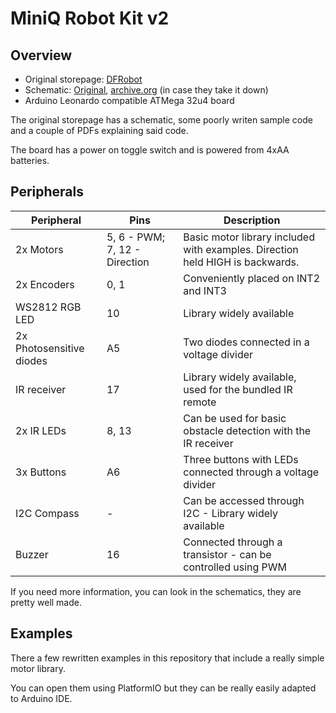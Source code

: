 # MiniQ Robot Kit v2
## Overview
* Original storepage: [DFRobot](https://www.dfrobot.com/product-555.html)
* Schematic: [Original](https://github.com/Arduinolibrary/DFRobot_MiniQ_2WD_V2.0_ROB0081/blob/master/ROB0081_V2_Schematic.pdf?raw=true), [archive.org](https://web.archive.org/web/20220313234132/https://raw.githubusercontent.com/Arduinolibrary/DFRobot_MiniQ_2WD_V2.0_ROB0081/master/ROB0081_V2_Schematic.pdf) (in case they take it down)
* Arduino Leonardo compatible ATMega 32u4 board

The original storepage has a schematic, some poorly writen sample code and a couple of PDFs explaining said code.

The board has a power on toggle switch and is powered from 4xAA batteries.



## Peripherals
| Peripheral | Pins | Description |
| ---------- | ---- | ----------- |
| 2x Motors  | 5, 6 - PWM; 7, 12 - Direction | Basic motor library included with examples. Direction held HIGH is backwards. |
| 2x Encoders | 0, 1 | Conveniently placed on INT2 and INT3 |
| WS2812 RGB LED | 10 | Library widely available |
| 2x Photosensitive diodes | A5 | Two diodes connected in a voltage divider |
| IR receiver | 17 | Library widely available, used for the bundled IR remote |
| 2x IR LEDs | 8, 13 | Can be used for basic obstacle detection with the IR receiver |
| 3x Buttons | A6 | Three buttons with LEDs connected through a voltage divider | 
| I2C Compass | - | Can be accessed through I2C - Library widely available |
| Buzzer | 16 | Connected through a transistor - can be controlled using PWM |

If you need more information, you can look in the schematics, they are pretty well made.

## Examples
There a few rewritten examples in this repository that include a really simple motor library.

You can open them using PlatformIO but they can be really easily adapted to Arduino IDE.